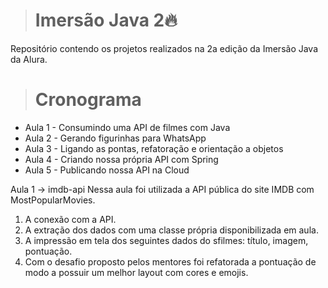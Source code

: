 > #### <h1>Imersão Java 2🔥</h1> 
  
Repositório contendo os projetos realizados na 2a edição da Imersão Java da Alura.

> #### <h1>Cronograma</h1>
+ Aula 1 - Consumindo uma API de filmes com Java 
+ Aula 2 - Gerando figurinhas para WhatsApp 
+ Aula 3 - Ligando as pontas, refatoração e orientação a objetos 
+ Aula 4 - Criando nossa própria API com Spring 
+ Aula 5 - Publicando nossa API na Cloud

Aula 1 -> imdb-api
Nessa aula foi utilizada a API pública do site IMDB com MostPopularMovies.

1) A conexão com a API.
2) A extração dos dados com uma classe própria disponibilizada em aula.
3) A impressão em tela dos seguintes dados do sfilmes: título, imagem, pontuação.
4) Com o desafio proposto pelos mentores foi refatorada a pontuação de modo a possuir um melhor layout com cores e emojis.

